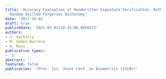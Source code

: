 ```yaml
---
title: 'Accuracy Evaluation of Handwritten Signature Verification: Rethinking the
  Random-Skilled Forgeries Dichotomy'
date: '2017-10-01'
draft: true
publishDate: '2021-03-01T10:15:00.945017Z'
authors:
- J. Galbally
- M. Gomez-Barrero
- A. Ross
publication_types:
- '1'
abstract: ''
featured: false
publication: '*Proc. Int. Joint Conf. on Biometrics (IJCB)*'
---
```



